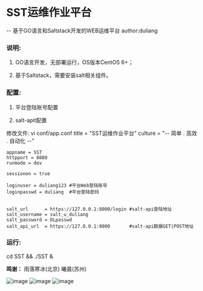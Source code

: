 # SST运维作业平台

-- 基于GO语言和Saltstack开发的WEB运维平台 author:duliang


### 说明:

1. GO语言开发，无部署运行，OS版本CentOS 6+；

2. 基于Saltstack，需要安装salt相关组件。


### 配置:

1. 平台登陆账号配置

2. salt-apit配置

修改文件: vi conf/app.conf 
    title = "SST运维作业平台"
    culture = "-- 简单 . 高效 . 自动化 --"

    appname = SST
    httpport = 8080
    runmode = dev

    sessionon = true

    loginuser = duliang123 #平台Web登陆账号
    loginpasswd = duliang  #平台登陆密码 


    salt_url      = https://127.0.0.1:8000/login #salt-api登陆地址
    salt_username = salt_u_duliang
    salt_password = DLpasswd
    salt_api_url  = https://127.0.0.1:8000       #salt-api数据GET|POST地址

### 运行:
cd SST && ./SST &


**鸣谢：**
雨落寒冰(北京) 曦晨(苏州)


![image](https://github.com/duliang123/SST/blob/master/screenshot/screenshot.jpg)
![image](https://github.com/duliang123/SST/blob/master/screenshot/screenshot2.jpg)
![image](https://github.com/duliang123/SST/blob/master/screenshot/screenshot3.jpg)
